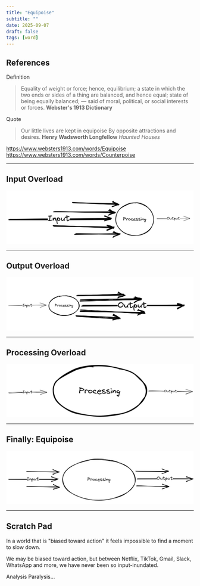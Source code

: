 ```yaml
---
title: "Equipoise"
subtitle: ""
date: 2025-09-07
draft: false
tags: [word]
---
```


## References

Definition

> Equality of weight or force; hence, equilibrium; a state in which the two ends or sides of a thing are balanced, and hence equal; state of being equally balanced; — said of moral, political, or social interests or forces.
> **Webster's 1913 Dictionary**

Quote

> Our little lives are kept in equipoise
> By opposite attractions and desires.
> **Henry Wadsworth Longfellow**
> *Haunted Houses*

<https://www.websters1913.com/words/Equipoise>
<https://www.websters1913.com/words/Counterpoise>

<hr />

## Input Overload

![Input Overload](/image/equipoise_input_overload.png)

<hr />

## Output Overload

![Output Overload](/image/equipoise_output_overload.png)

<hr />

## Processing Overload

![Processing Overload](/image/equipoise_processing_overload.png)

<hr />

## Finally: Equipoise

![Equipoise](/image/equipoise.png)

<hr />

## Scratch Pad

In a world that is "biased toward action" it feels impossible to find a moment to slow down.

We may be biased toward action, but between Netflix, TikTok, Gmail, Slack, WhatsApp and more, we have never been so input-inundated.

Analysis Paralysis...
